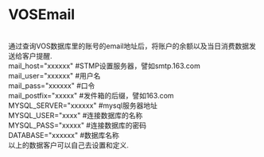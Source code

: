 # VOSEmail
<br>通过查询VOS数据库里的账号的email地址后，将账户的余额以及当日消费数据发送给客户提醒.
<br>mail_host="xxxxxx"  #STMP设置服务器，譬如smtp.163.com
<br>mail_user="xxxxxx"    #用户名
<br>mail_pass="xxxxxx"   #口令
<br>mail_postfix="xxxxx"  #发件箱的后缀，譬如163.com
<br>MYSQL_SERVER="xxxxxx" #mysql服务器地址
<br>MYSQL_USER="xxxx"     #连接数据库的名称
<br>MYSQL_PASS="xxxxx"    #连接数据库的密码
<br>DATABASE="xxxxxx"     #数据库名称
<br>以上的数据客户可以自己去设置和定义.
